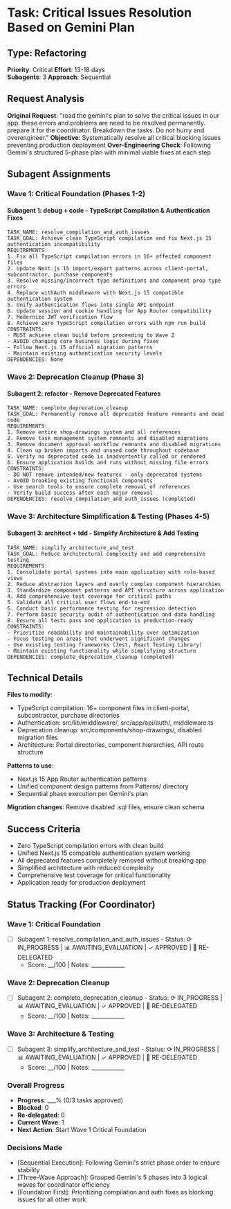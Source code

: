 # Task: Critical Issues Resolution Based on Gemini Plan

## Type: Refactoring
**Priority**: Critical
**Effort**: 13-18 days  
**Subagents**: 3
**Approach**: Sequential

## Request Analysis
**Original Request**: "read the gemini's plan to solve the critical issues in our app. these errors and problems are need to be resolved permanently. prepare it for the coordinator. Breakdown the tasks. Do not hurry and overengineer."
**Objective**: Systematically resolve all critical blocking issues preventing production deployment
**Over-Engineering Check**: Following Gemini's structured 5-phase plan with minimal viable fixes at each step

## Subagent Assignments

### Wave 1: Critical Foundation (Phases 1-2)
#### Subagent 1: debug + code - TypeScript Compilation & Authentication Fixes
```
TASK_NAME: resolve_compilation_and_auth_issues
TASK_GOAL: Achieve clean TypeScript compilation and fix Next.js 15 authentication incompatibility
REQUIREMENTS:
1. Fix all TypeScript compilation errors in 16+ affected component files
2. Update Next.js 15 import/export patterns across client-portal, subcontractor, purchase components
3. Resolve missing/incorrect type definitions and component prop type errors
4. Replace withAuth middleware with Next.js 15 compatible authentication system
5. Unify authentication flows into single API endpoint
6. Update session and cookie handling for App Router compatibility
7. Modernize JWT verification flow
8. Achieve zero TypeScript compilation errors with npm run build
CONSTRAINTS:
- MUST achieve clean build before proceeding to Wave 2
- AVOID changing core business logic during fixes
- Follow Next.js 15 official migration patterns
- Maintain existing authentication security levels
DEPENDENCIES: None
```

### Wave 2: Deprecation Cleanup (Phase 3)
#### Subagent 2: refactor - Remove Deprecated Features
```
TASK_NAME: complete_deprecation_cleanup
TASK_GOAL: Permanently remove all deprecated feature remnants and dead code
REQUIREMENTS:
1. Remove entire shop-drawings system and all references
2. Remove task management system remnants and disabled migrations
3. Remove document approval workflow remnants and disabled migrations
4. Clean up broken imports and unused code throughout codebase
5. Verify no deprecated code is inadvertently called or rendered
6. Ensure application builds and runs without missing file errors
CONSTRAINTS:
- DO NOT remove intended/new features - only deprecated systems
- AVOID breaking existing functional components
- Use search tools to ensure complete removal of references
- Verify build success after each major removal
DEPENDENCIES: resolve_compilation_and_auth_issues (completed)
```

### Wave 3: Architecture Simplification & Testing (Phases 4-5)
#### Subagent 3: architect + tdd - Simplify Architecture & Add Testing
```
TASK_NAME: simplify_architecture_and_test
TASK_GOAL: Reduce architectural complexity and add comprehensive testing
REQUIREMENTS:
1. Consolidate portal systems into main application with role-based views
2. Reduce abstraction layers and overly complex component hierarchies
3. Standardize component patterns and API structure across application
4. Add comprehensive test coverage for critical paths
5. Validate all critical user flows end-to-end
6. Conduct basic performance testing for regression detection
7. Perform basic security audit of authentication and data handling
8. Ensure all tests pass and application is production-ready
CONSTRAINTS:
- Prioritize readability and maintainability over optimization
- Focus testing on areas that underwent significant changes
- Use existing testing frameworks (Jest, React Testing Library)
- Maintain existing functionality while simplifying structure
DEPENDENCIES: complete_deprecation_cleanup (completed)
```

## Technical Details
**Files to modify**: 
- TypeScript compilation: 16+ component files in client-portal, subcontractor, purchase directories
- Authentication: src/lib/middleware/, src/app/api/auth/, middleware.ts
- Deprecation cleanup: src/components/shop-drawings/, disabled migration files
- Architecture: Portal directories, component hierarchies, API route structure

**Patterns to use**: 
- Next.js 15 App Router authentication patterns
- Unified component design patterns from Patterns/ directory
- Sequential phase execution per Gemini's plan

**Migration changes**: Remove disabled .sql files, ensure clean schema

## Success Criteria
- Zero TypeScript compilation errors with clean build
- Unified Next.js 15 compatible authentication system working
- All deprecated features completely removed without breaking app
- Simplified architecture with reduced complexity
- Comprehensive test coverage for critical functionality
- Application ready for production deployment

## Status Tracking (For Coordinator)

### Wave 1: Critical Foundation
- [ ] Subagent 1: resolve_compilation_and_auth_issues - Status: ⟳ IN_PROGRESS | 📊 AWAITING_EVALUATION | ✓ APPROVED | 🔄 RE-DELEGATED
  - Score: __/100 | Notes: ____________

### Wave 2: Deprecation Cleanup
- [ ] Subagent 2: complete_deprecation_cleanup - Status: ⟳ IN_PROGRESS | 📊 AWAITING_EVALUATION | ✓ APPROVED | 🔄 RE-DELEGATED
  - Score: __/100 | Notes: ____________

### Wave 3: Architecture & Testing
- [ ] Subagent 3: simplify_architecture_and_test - Status: ⟳ IN_PROGRESS | 📊 AWAITING_EVALUATION | ✓ APPROVED | 🔄 RE-DELEGATED
  - Score: __/100 | Notes: ____________

### Overall Progress
- **Progress**: ___% (0/3 tasks approved)
- **Blocked**: 0
- **Re-delegated**: 0
- **Current Wave**: 1
- **Next Action**: Start Wave 1 Critical Foundation

### Decisions Made
- [Sequential Execution]: Following Gemini's strict phase order to ensure stability
- [Three-Wave Approach]: Grouped Gemini's 5 phases into 3 logical waves for coordinator efficiency
- [Foundation First]: Prioritizing compilation and auth fixes as blocking issues for all other work